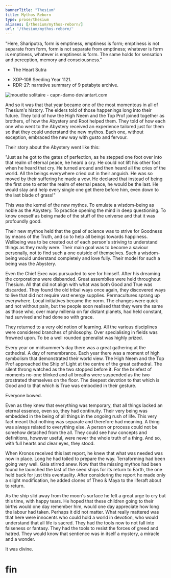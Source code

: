 ```yaml
---
bannerTitle: "Thesium" 
title: Mythos Reborn
type: prose/thesium
aliases: [/thesium/mythos-reborn/]
url: '/thesium/mythos-reborn/'
---
```


<div class="quote">
"Here, Shariputra, form is emptiness, emptiness is form;  
emptiness is not separate from form,  
form is not separate from emptiness;  
whatever is form is emptiness, whatever is emptiness is form.  
The same holds for sensation and perception, memory and consciousness."

- The Heart Sutra
</div>

<div class="data">

- XOP-108 Seeding Year 1121.
- RDR-27: narrative summary of 9 petabyte archive.  

</div>

![mouette solitaire - capn-damo deviantart.com](/images/thesium/mouette-solitaire.jpg) 

And so it was that that year became one of the most momentous in all of
Thesium's history. The elders told of those happenings long into their future.
They told of how the High Neem and the Top Prof joined together as brothers, of
how the Abystery and Root helped them. They told of how each one who went to
the Abystery received an experience tailored just for them so that they could
understand the new mythos. Each one, without exception, embraced the new way
with gusto and fervour.

Their story about the Abystery went like this:

"Just as he got to the gates of perfection, as he stepped one foot over into
that realm of eternal peace, he heard a cry. He could not lift his other foot
when he heard that cry. He turned around and then heard all the cries of the
world. All the beings everywhere cried out in their anguish. He was so moved by
their suffering he made a vow. He declared that instead of being the first one
to enter the realm of eternal peace, he would be the last. He would stay and
help every single one get there before him, even down to the last blade of
grass!"

This was the kernel of the new mythos. To emulate a wisdom-being as noble as the
Abystery. To practice opening the mind in deep questioning. To know oneself as
being made of the stuff of the universe and that it was profoundly good.

Their new mythos held that the goal of science was to strive for Goodness by
means of the Truth, and so to help all beings towards happiness. Wellbeing was
to be created out of each person's striving to understand things as they really
were. Their main goal was to become a saviour personally, not to find such a
one outside of themselves. Such a wisdom-being would understand completely and
love fully. Their model for such a being was the Abystery.

Even the Chief Exec was pursuaded to see for himself. After his dreaming the
corporations were disbanded. Great assemblies were held throughout Thesium. All
that did not align with what was both Good and True was discarded. They found
the old tribal ways once again, they discovered ways to live that did not
require vast energy supplies. Permacultures sprang up everywhere. Local
initiatives became the norm. The changes were quick and not without pain, but
the people soon realised that they were the same as those who, over many
millenia on far distant planets, had held constant, had survived and had done
so with grace.

They returned to a very old notion of learning. All the various disciplines
were considered branches of philosophy. Over specialising in fields was frowned
upon. To be a well rounded generalist was highly prized.

Every year on midsummer's day there was a great gathering at the cathedral. A
day of remembrance. Each year there was a moment of high symbolism that
demonstrated their world view. The High Neem and the Top Prof approached the
Ship of Light at the centre of the great cathedral. The silent throng watched
as the two stopped before it. For the briefest of moments no-one blinked and
all breaths were suspended as the two prostrated themselves on the floor. The
deepest devotion to that which is Good and to that which is True was embodied
in their gesture.

Everyone bowed.

Even as they knew that everything was temporary, that all things lacked an
eternal essence, even so, they had continuity. Their very being was embedded in
the being of all things in the ongoing rush of life. This very fact meant that
nothing was separate and therefore had meaning. A thing was always related to
everything else. A person or process could not be somehow detached from the
all. They could see how concepts and definitions, however useful, were never
the whole truth of a thing. And so, with full hearts and clear eyes, they
stood.

When Kronos received this last report, he knew that what was needed was now in
place. Long he had toiled to prepare the way. Terraforming had been going very
well. Gaia stirred anew. Now that the missing mythos had been found he launched
the last of the seed ships for its return to Earth, the one held back for just
this eventuality. After considering the report he made only a slight
modification, he added clones of Theo & Maya to the liferaft about to return.

As the ship slid away from the moon's surface he felt a great urge to cry but
this time, with happy tears. He hoped that these children going to their births
would one day remember him, would one day appreciate how long the labour had
taken. Perhaps it did not matter. What really mattered was that here were
innocents who could hold a world in devotion, who would understand that all
life is sacred. They had the tools now to not fall into falseness or fantasy.
They had the tools to resist the forces of greed and hatred. They would know
that sentience was in itself a mystery, a miracle and a wonder.

It was divine.



# fin 
